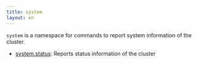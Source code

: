 ```yaml
---
title: system
layout: en
---
```


`system` is a namespace for commands to report system information of the cluster.

 * [system.status](status/): Reports status information of the cluster


